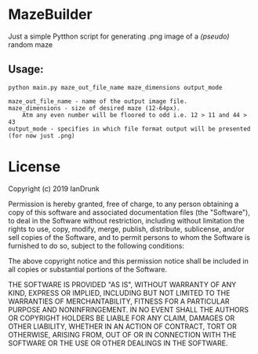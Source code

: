# MazeBuilder
Just a simple Pytthon script for generating .png image of a *(pseudo)* random maze

## Usage:
```
python main.py maze_out_file_name maze_dimensions output_mode

maze_out_file_name - name of the output image file. 
maze_dimensions - size of desired maze (12-64px). 
    Atm any even number will be floored to odd i.e. 12 > 11 and 44 > 43
output_mode - specifies in which file format output will be presented (for now just .png)
```


# License

Copyright (c) 2019 IanDrunk

Permission is hereby granted, free of charge, to any person obtaining a copy
of this software and associated documentation files (the "Software"), to deal
in the Software without restriction, including without limitation the rights
to use, copy, modify, merge, publish, distribute, sublicense, and/or sell
copies of the Software, and to permit persons to whom the Software is
furnished to do so, subject to the following conditions:

The above copyright notice and this permission notice shall be included in all
copies or substantial portions of the Software.

THE SOFTWARE IS PROVIDED "AS IS", WITHOUT WARRANTY OF ANY KIND, EXPRESS OR
IMPLIED, INCLUDING BUT NOT LIMITED TO THE WARRANTIES OF MERCHANTABILITY,
FITNESS FOR A PARTICULAR PURPOSE AND NONINFRINGEMENT. IN NO EVENT SHALL THE
AUTHORS OR COPYRIGHT HOLDERS BE LIABLE FOR ANY CLAIM, DAMAGES OR OTHER
LIABILITY, WHETHER IN AN ACTION OF CONTRACT, TORT OR OTHERWISE, ARISING FROM,
OUT OF OR IN CONNECTION WITH THE SOFTWARE OR THE USE OR OTHER DEALINGS IN THE
SOFTWARE.
